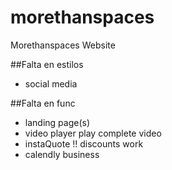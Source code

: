# morethanspaces
Morethanspaces Website

##Falta en estilos
- social media


##Falta en func
- landing page(s)
- video player play complete video
- instaQuote !! discounts work
- calendly business
